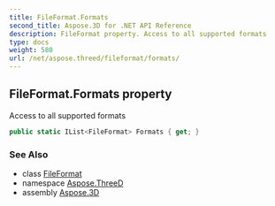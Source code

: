 ```yaml
---
title: FileFormat.Formats
second_title: Aspose.3D for .NET API Reference
description: FileFormat property. Access to all supported formats
type: docs
weight: 580
url: /net/aspose.threed/fileformat/formats/
---
```

## FileFormat.Formats property

Access to all supported formats

```csharp
public static IList<FileFormat> Formats { get; }
```

### See Also

* class [FileFormat](../)
* namespace [Aspose.ThreeD](../../fileformat/)
* assembly [Aspose.3D](../../../)


